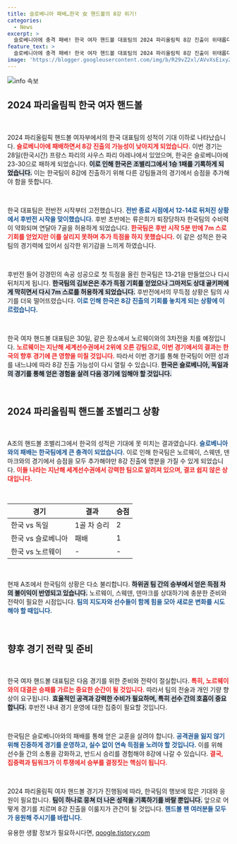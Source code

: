 ```yaml
---
title: 슬로베니아 패배…한국 女 핸드볼의 8강 위기!
categories:
  - News
excerpt: >
  슬로베니아에 충격 패배! 한국 여자 핸드볼 대표팀의 2024 파리올림픽 8강 진출이 위태롭다. 이제 남은 경기는 노르웨이, 스웨덴, 덴마크… 극복할 수 있을까?
feature_text: >
  슬로베니아에 충격 패배! 한국 여자 핸드볼 대표팀의 2024 파리올림픽 8강 진출이 위태롭다. 이제 남은 경기는 노르웨이, 스웨덴, 덴마크… 극복할 수 있을까?
image: 'https://blogger.googleusercontent.com/img/b/R29vZ2xl/AVvXsEixyZcFfHzMRdzZMjFBmAUKJYCLCGyLL1o632UiGVXcaFdKo_bkvkuCioo0uUKlGfBVcT3P84aROyZIXSBEx3Aw5nCQ3pTgDom1WDC4m8eifvWiAmWEEVb4x6G_l8C0QH225ldMjyaFvpxGEBGNO37VmDTDMHGhJPq73UglMfDca1-0aw/s1600/blogspot.png'
---
```


<p><img src="https://blogger.googleusercontent.com/img/b/R29vZ2xl/AVvXsEixyZcFfHzMRdzZMjFBmAUKJYCLCGyLL1o632UiGVXcaFdKo_bkvkuCioo0uUKlGfBVcT3P84aROyZIXSBEx3Aw5nCQ3pTgDom1WDC4m8eifvWiAmWEEVb4x6G_l8C0QH225ldMjyaFvpxGEBGNO37VmDTDMHGhJPq73UglMfDca1-0aw/s1600/blogspot.png" alt="info 속보" /></p>

<h2 data-ke-size="size26">2024 파리올림픽 한국 여자 핸드볼</h2>

<p data-ke-size="size16">&nbsp;</p>

<p data-ke-size="size16">2024 파리올림픽 핸드볼 여자부에서의 한국 대표팀의 성적이 기대 이하로 나타났습니다. <b><span style="color: #ee2323;">슬로베니아에 패배하면서 8강 진출의 가능성이 낮아지게 되었습니다.</span></b> 이번 경기는 28일(한국시간) 프랑스 파리의 사우스 파리 아레나에서 있었으며, 한국은 슬로베니아에 23-30으로 패하게 되었습니다. <b><span style="background-color: #21538527;">이로 인해 한국은 조별리그에서 1승 1패를 기록하게 되었습니다.</span></b> 이는 한국팀이 8강에 진출하기 위해 다른 강팀들과의 경기에서 승점을 추가해야 함을 뜻합니다.</p>

<p data-ke-size="size16">&nbsp;</p>

<p data-ke-size="size16">한국 대표팀은 전반전 시작부터 고전했습니다. <b><span style="color: #1a5490;">전반 종료 시점에서 12-14로 뒤처진 상황에서 후반전 시작을 맞이했습니다.</span></b> 후반 초반에는 류은희가 퇴장당하자 한국팀의 수비력이 약화되며 연달아 7골을 허용하게 되었습니다. <b><span style="color: #ee2323;">한국팀은 후반 시작 5분 만에 7m 스로 기회를 얻었지만 이를 살리지 못하며 추가 득점을 하지 못했습니다.</span></b> 이 같은 성적은 한국팀의 경기력에 있어서 심각한 위기감을 느끼게 하였습니다.</p>

<p data-ke-size="size16">&nbsp;</p>

<p data-ke-size="size16">후반전 들어 강경민의 속공 성공으로 첫 득점을 올린 한국팀은 13-21을 만들었으나 다시 뒤처지게 됩니다. <b><span style="background-color: #21538527;">한국팀의 김보은은 추가 득점 기회를 얻었으나 그마저도 상대 골키퍼에게 막히면서 다시 7m 스로를 허용하게 되었습니다.</span></b> 후반전에서의 무득점 상황은 팀의 사기를 더욱 떨어뜨렸습니다. <b><span style="color: #1a5490;">이로 인해 한국은 8강 진출의 기회를 놓치게 되는 상황에 이르렀습니다.</span></b></p>

<p data-ke-size="size16">&nbsp;</p>

<p data-ke-size="size16">한국 여자 핸드볼 대표팀은 30일, 같은 장소에서 노르웨이와의 3차전을 치를 예정입니다. <b><span style="color: #ee2323;">노르웨이는 지난해 세계선수권에서 2위에 오른 강팀으로, 이번 경기에서의 결과는 한국의 향후 경기에 큰 영향을 미칠 것입니다.</span></b> 따라서 이번 경기를 통해 한국팀이 어떤 성과를 내느냐에 따라 8강 진출 가능성이 다시 열릴 수 있습니다. <b><span style="background-color: #21538527;">한국은 슬로베니아, 독일과의 경기를 통해 얻은 경험을 살려 다음 경기에 임해야 할 것입니다.</span></b></p>

<p data-ke-size="size16">&nbsp;</p>

<h2 data-ke-size="size26">2024 파리올림픽 핸드볼 조별리그 상황</h2>

<p data-ke-size="size16">&nbsp;</p>

<p data-ke-size="size16">A조의 핸드볼 조별리그에서 한국의 성적은 기대에 못 미치는 결과였습니다. <b><span style="color: #1a5490;">슬로베니아와의 패배는 한국팀에게 큰 충격이 되었습니다.</span></b> 이로 인해 한국팀은 노르웨이, 스웨덴, 덴마크와의 경기에서 승점을 모두 추가해야만 8강 진출에 명분을 가질 수 있게 되었습니다. <b><span style="color: #ee2323;">이들 나라는 지난해 세계선수권에서 강력한 팀으로 알려져 있으며, 결코 쉽지 않은 상대입니다.</span></b></p>

<p data-ke-size="size16">&nbsp;</p>

<table>
    <thead>
        <tr>
            <th>경기</th>
            <th>결과</th>
            <th>승점</th>
        </tr>
    </thead>
    <tbody>
        <tr>
            <td>한국 vs 독일</td>
            <td>1골 차 승리</td>
            <td>2</td>
        </tr>
        <tr>
            <td>한국 vs 슬로베니아</td>
            <td>패배</td>
            <td>1</td>
        </tr>
        <tr>
            <td>한국 vs 노르웨이</td>
            <td>-</td>
            <td>-</td>
        </tr>
    </tbody>
</table>

<p data-ke-size="size16">&nbsp;</p>

<p data-ke-size="size16">현재 A조에서 한국팀의 상황은 다소 불리합니다. <b><span style="background-color: #21538527;">하위권 팀 간의 승부에서 얻은 득점 차의 불이익이 반영되고 있습니다.</span></b> 노르웨이, 스웨덴, 덴마크를 상대하기에 충분한 준비와 전략이 필요한 시점입니다. <b><span style="color: #1a5490;">팀의 지도자와 선수들이 함께 힘을 모아 새로운 변화를 시도해야 할 때입니다.</span></b></p>

<p data-ke-size="size16">&nbsp;</p>

<h2 data-ke-size="size26">향후 경기 전략 및 준비</h2>

<p data-ke-size="size16">&nbsp;</p>

<p data-ke-size="size16">한국 여자 핸드볼 대표팀은 다음 경기를 위한 준비와 전략이 절실합니다. <b><span style="color: #ee2323;">특히, 노르웨이와의 대결은 승패를 가르는 중요한 순간이 될 것입니다.</span></b> 따라서 팀의 전술과 개인 기량 향상이 요구됩니다. <b><span style="background-color: #21538527;">효율적인 공격과 강력한 수비가 필요하며, 특히 선수 간의 호흡이 중요합니다.</span></b> 후반전 내내 경기 운영에 대한 집중이 필요할 것입니다.</p>

<p data-ke-size="size16">&nbsp;</p>

<p data-ke-size="size16">한국팀은 슬로베니아와의 패배를 통해 얻은 교훈을 살려야 합니다. <b><span style="color: #1a5490;">공격권을 잃지 않기 위해 진중하게 경기를 운영하고, 실수 없이 연속 득점을 노려야 할 것입니다.</span></b> 이를 위해 선수들 간의 소통을 강화하고, 반드시 승리를 경험해야 8강에 나갈 수 있습니다. <b><span style="color: #ee2323;">결국, 집중력과 팀워크가 이 투쟁에서 승부를 결정짓는 핵심이 됩니다.</span></b></p>

<p data-ke-size="size16">&nbsp;</p>

<p data-ke-size="size16">2024 파리올림픽 여자 핸드볼 경기가 진행됨에 따라, 한국팀의 행보에 많은 기대와 응원이 필요합니다. <b><span style="background-color: #21538527;">팀이 하나로 뭉쳐 더 나은 성적을 기록하기를 바랄 뿐입니다.</span></b> 앞으로 어떻게 경기를 치르며 8강 진출을 이룰지가 관건이 될 것입니다. <b><span style="color: #1a5490;">핸드볼 팬 여러분들 모두가 응원해 주시기를 바랍니다.</span></b></p>
유용한 생활 정보가 필요하시다면, <a href="https://qoogle.tistory.com" rel="dofollow">qoogle.tistory.com</a>


